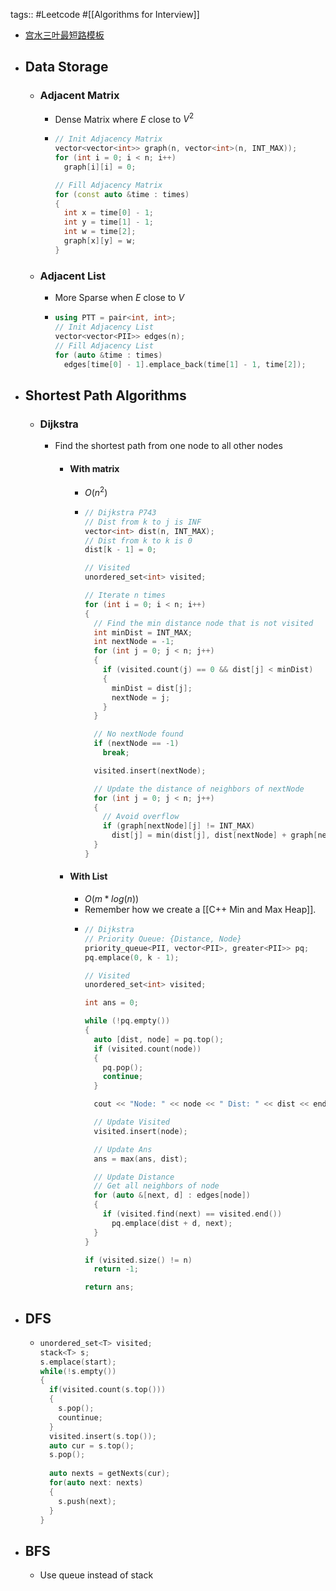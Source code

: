 tags:: #Leetcode #[[Algorithms for Interview]]

- [宫水三叶最短路模板](https://mp.weixin.qq.com/s?__biz=MzU4NDE3MTEyMA==&mid=2247488007&idx=1&sn=9d0dcfdf475168d26a5a4bd6fcd3505d&chksm=fd9cb918caeb300e1c8844583db5c5318a89e60d8d552747ff8c2256910d32acd9013c93058f&token=754098973&lang=zh_CN#rd)
- ## Data Storage
	- ### Adjacent Matrix
		- Dense Matrix where $E$ close to $V^2$
		- ```cpp
		  // Init Adjacency Matrix
		  vector<vector<int>> graph(n, vector<int>(n, INT_MAX));
		  for (int i = 0; i < n; i++)
		    graph[i][i] = 0;
		  
		  // Fill Adjacency Matrix
		  for (const auto &time : times)
		  {
		    int x = time[0] - 1;
		    int y = time[1] - 1;
		    int w = time[2];
		    graph[x][y] = w;
		  }
		  ```
	- ### Adjacent List
		- More Sparse when $E$ close to $V$
		- ```cpp
		  using PTT = pair<int, int>;        
		  // Init Adjacency List
		  vector<vector<PII>> edges(n);
		  // Fill Adjacency List
		  for (auto &time : times)
		    edges[time[0] - 1].emplace_back(time[1] - 1, time[2]);
		  ```
- ## Shortest Path Algorithms
	- ### Dijkstra
		- Find the shortest path from one node to all other nodes
			- #### With matrix
				- $O(n^2)$
				- ```cpp
				  // Dijkstra P743
				  // Dist from k to j is INF
				  vector<int> dist(n, INT_MAX);
				  // Dist from k to k is 0
				  dist[k - 1] = 0;
				  
				  // Visited
				  unordered_set<int> visited;
				  
				  // Iterate n times
				  for (int i = 0; i < n; i++)
				  {
				    // Find the min distance node that is not visited
				    int minDist = INT_MAX;
				    int nextNode = -1;
				    for (int j = 0; j < n; j++)
				    {
				      if (visited.count(j) == 0 && dist[j] < minDist)
				      {
				        minDist = dist[j];
				        nextNode = j;
				      }
				    }
				  
				    // No nextNode found
				    if (nextNode == -1)
				      break;
				  
				    visited.insert(nextNode);
				  
				    // Update the distance of neighbors of nextNode
				    for (int j = 0; j < n; j++)
				    {
				      // Avoid overflow
				      if (graph[nextNode][j] != INT_MAX)
				        dist[j] = min(dist[j], dist[nextNode] + graph[nextNode][j]);
				    }
				  }
				  ```
			- #### With List
				- $O(m * log(n))$
				- Remember how we create a [[C++ Min and Max Heap]].
				- ```cpp
				  // Dijkstra
				  // Priority Queue: {Distance, Node}
				  priority_queue<PII, vector<PII>, greater<PII>> pq;
				  pq.emplace(0, k - 1);
				  
				  // Visited
				  unordered_set<int> visited;
				  
				  int ans = 0;
				  
				  while (!pq.empty())
				  {
				    auto [dist, node] = pq.top();
				    if (visited.count(node))
				    {
				      pq.pop();
				      continue;
				    }
				  
				    cout << "Node: " << node << " Dist: " << dist << endl;
				  
				    // Update Visited
				    visited.insert(node);
				  
				    // Update Ans
				    ans = max(ans, dist);
				  
				    // Update Distance
				    // Get all neighbors of node
				    for (auto &[next, d] : edges[node])
				    {
				      if (visited.find(next) == visited.end())
				        pq.emplace(dist + d, next);
				    }
				  }
				  
				  if (visited.size() != n)
				    return -1;
				  
				  return ans;
				  ```
- ## DFS
	- ```cpp
	  unordered_set<T> visited;
	  stack<T> s;
	  s.emplace(start);
	  while(!s.empty())
	  {
	    if(visited.count(s.top()))
	    {
	      s.pop();
	      countinue;
	    }
	    visited.insert(s.top());
	    auto cur = s.top();
	    s.pop();
	    
	    auto nexts = getNexts(cur);
	    for(auto next: nexts)
	    {
	      s.push(next);
	    }
	  }
	  ```
- ## BFS
	- Use queue instead of stack
